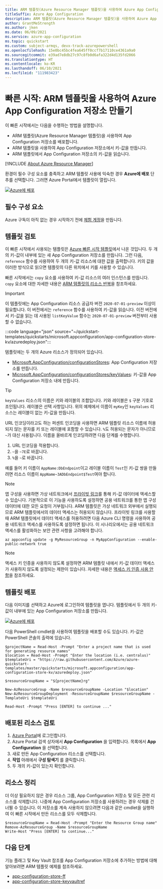```yaml
---
title: ARM 템플릿(Azure Resource Manager 템플릿)을 사용하여 Azure App Configuration 저장소 만들기
titleSuffix: Azure App Configuration
description: ARM 템플릿(Azure Resource Manager 템플릿)을 사용하여 Azure App Configuration 저장소를 만드는 방법을 알아봅니다.
author: GrantMeStrength
ms.author: jken
ms.date: 06/09/2021
ms.service: azure-app-configuration
ms.topic: quickstart
ms.custom: subject-armqs, devx-track-azurepowershell
ms.openlocfilehash: 15e0bc45bc4fea645ff0ccf7b17110ce4361a9a0
ms.sourcegitcommit: e39ad7e8db27c97c8fb0d6afa322d4d135fd2066
ms.translationtype: HT
ms.contentlocale: ko-KR
ms.lasthandoff: 06/10/2021
ms.locfileid: "111983423"
---
```

# <a name="quickstart-create-an-azure-app-configuration-store-by-using-an-arm-template"></a>빠른 시작: ARM 템플릿을 사용하여 Azure App Configuration 저장소 만들기

이 빠른 시작에서는 다음을 수행하는 방법을 설명합니다.

- ARM 템플릿(Azure Resource Manager 템플릿)을 사용하여 App Configuration 저장소를 배포합니다.
- ARM 템플릿을 사용하여 App Configuration 저장소에서 키-값을 만듭니다.
- ARM 템플릿에서 App Configuration 저장소의 키-값을 읽습니다.

[!INCLUDE [About Azure Resource Manager](../../includes/resource-manager-quickstart-introduction.md)]

환경이 필수 구성 요소를 충족하고 ARM 템플릿 사용에 익숙한 경우 **Azure에 배포** 단추를 선택합니다. 그러면 Azure Portal에서 템플릿이 열립니다.

[![Azure에 배포](../media/template-deployments/deploy-to-azure.svg)](https://portal.azure.com/#create/Microsoft.Template/uri/https%3A%2F%2Fraw.githubusercontent.com%2FAzure%2Fazure-quickstart-templates%2Fmaster%2Fquickstarts%2Fmicrosoft.appconfiguration%2Fapp-configuration-store-kv%2Fazuredeploy.json)

## <a name="prerequisites"></a>필수 구성 요소

Azure 구독이 아직 없는 경우 시작하기 전에 [체험 계정](https://azure.microsoft.com/free/?WT.mc_id=A261C142F)을 만듭니다.

## <a name="review-the-template"></a>템플릿 검토

이 빠른 시작에서 사용되는 템플릿은 [Azure 빠른 시작 템플릿](https://azure.microsoft.com/resources/templates/app-configuration-store-kv/)에서 나온 것입니다. 두 개의 키-값이 내부에 있는 새 App Configuration 저장소를 만듭니다. 그런 다음, `reference` 함수를 사용하여 두 개의 키-값 리소스에 대한 값을 출력합니다. 키의 값을 이러한 방식으로 읽으면 템플릿의 다른 위치에서 키를 사용할 수 있습니다.

빠른 시작에서는 `copy` 요소를 사용하여 키-값 리소스의 여러 인스턴스를 만듭니다. `copy` 요소에 대한 자세한 내용은 [ARM 템플릿의 리소스 반복](../azure-resource-manager/templates/copy-resources.md)을 참조하세요.

> [!IMPORTANT]
> 이 템플릿에는 App Configuration 리소스 공급자 버전 `2020-07-01-preview` 이상이 필요합니다. 이 버전에서는 `reference` 함수를 사용하여 키-값을 읽습니다. 이전 버전에서 키-값을 읽는 데 사용된 `listKeyValue` 함수는 `2020-07-01-preview` 버전부터 사용할 수 없습니다.

:::code language="json" source="~/quickstart-templates/quickstarts/microsoft.appconfiguration/app-configuration-store-kv/azuredeploy.json":::

템플릿에는 두 개의 Azure 리소스가 정의되어 있습니다.

- [Microsoft.AppConfiguration/configurationStores](/azure/templates/microsoft.appconfiguration/2020-07-01-preview/configurationstores): App Configuration 저장소를 만듭니다.
- [Microsoft.AppConfiguration/configurationStores/keyValues](/azure/templates/microsoft.appconfiguration/2020-07-01-preview/configurationstores/keyvalues): 키-값을 App Configuration 저장소 내에 만듭니다.

> [!TIP]
> `keyValues` 리소스의 이름은 키와 레이블의 조합입니다. 키와 레이블은 `$` 구분 기호로 조인됩니다. 레이블은 선택 사항입니다. 위의 예제에서 이름이 `myKey`인 `keyValues` 리소스는 레이블이 없는 키-값을 만듭니다.
>
> URL 인코딩이라고도 하는 퍼센트 인코딩을 사용하면 ARM 템플릿 리소스 이름에 허용되지 않는 문자를 키 또는 레이블에 포함할 수 있습니다. `%`도 허용되는 문자가 아니므로 `~`가 대신 사용됩니다. 이름을 올바르게 인코딩하려면 다음 단계를 수행합니다.
>
> 1. URL 인코딩을 적용합니다.
> 2. `~`을 `~7E`로 바꿉니다.
> 3. `%`을 `~`로 바꿉니다.
>
> 예를 들어 키 이름이 `AppName:DbEndpoint`이고 레이블 이름이 `Test`인 키-값 쌍을 만들려면 리소스 이름이 `AppName~3ADbEndpoint$Test`여야 합니다.

> [!NOTE]
> 앱 구성을 사용하면 가상 네트워크에서 [프라이빗 링크](concept-private-endpoint.md)를 통해 키-값 데이터에 액세스할 수 있습니다. 기본적으로 이 기능을 사용하도록 설정하면 공용 네트워크를 통한 앱 구성 데이터에 대한 모든 요청이 거부됩니다. ARM 템플릿은 가상 네트워크 외부에서 실행되므로 ARM 템플릿에서의 데이터 액세스는 허용되지 않습니다. 프라이빗 링크를 사용할 때 ARM 템플릿에서 데이터 액세스를 허용하려면 다음 Azure CLI 명령을 사용하여 공용 네트워크 액세스를 사용하도록 설정하면 됩니다. 이 시나리오에서는 공용 네트워크 액세스를 활성화하는 보안 관련 사항을 고려해야 합니다.
>
> ```azurecli-interactive
> az appconfig update -g MyResourceGroup -n MyAppConfiguration --enable-public-network true
> ```

> [!NOTE]
> 액세스 키 인증을 사용하지 않도록 설정하면 ARM 템플릿 내에서 키-값 데이터 액세스가 사용하지 않도록 설정되는 제한이 있습니다. 자세한 내용은 [액세스 키 인증 사용 안 함](./howto-disable-access-key-authentication.md#limitations)을 참조하세요.

## <a name="deploy-the-template"></a>템플릿 배포

다음 이미지를 선택하고 Azure에 로그인하여 템플릿을 엽니다. 템플릿에서 두 개의 키-값이 내부에 있는 App Configuration 저장소를 만듭니다.

[![Azure에 배포](../media/template-deployments/deploy-to-azure.svg)](https://portal.azure.com/#create/Microsoft.Template/uri/https%3A%2F%2Fraw.githubusercontent.com%2FAzure%2Fazure-quickstart-templates%2Fmaster%2Fquickstarts%2Fmicrosoft.appconfiguration%2Fapp-configuration-store-kv%2Fazuredeploy.json)

다음 PowerShell cmdlet을 사용하여 템플릿을 배포할 수도 있습니다. 키-값은 PowerShell 콘솔의 출력에 있습니다.

```azurepowershell-interactive
$projectName = Read-Host -Prompt "Enter a project name that is used for generating resource names"
$location = Read-Host -Prompt "Enter the location (i.e. centralus)"
$templateUri = "https://raw.githubusercontent.com/Azure/azure-quickstart-templates/master/quickstarts/microsoft.appconfiguration/app-configuration-store-kv/azuredeploy.json"

$resourceGroupName = "${projectName}rg"

New-AzResourceGroup -Name $resourceGroupName -Location "$location"
New-AzResourceGroupDeployment -ResourceGroupName $resourceGroupName -TemplateUri $templateUri

Read-Host -Prompt "Press [ENTER] to continue ..."
```

## <a name="review-deployed-resources"></a>배포된 리소스 검토

1. [Azure Portal](https://portal.azure.com)에 로그인합니다.
1. Azure Portal 검색 상자에서 **App Configuration** 을 입력합니다. 목록에서 **App Configuration** 을 선택합니다.
1. 새로 만든 App Configuration 리소스를 선택합니다.
1. **작업** 아래에서 **구성 탐색기** 를 클릭합니다.
1. 두 개의 키-값이 있는지 확인합니다.

## <a name="clean-up-resources"></a>리소스 정리

더 이상 필요하지 않은 경우 리소스 그룹, App Configuration 저장소 및 모든 관련 리소스를 삭제합니다. 나중에 App Configuration 저장소를 사용하려는 경우 삭제를 건너뛸 수 있습니다. 이 저장소를 계속 사용하지 않으려면 다음과 같은 cmdlet을 실행하여 이 빠른 시작에서 만든 리소스를 모두 삭제합니다.

```azurepowershell-interactive
$resourceGroupName = Read-Host -Prompt "Enter the Resource Group name"
Remove-AzResourceGroup -Name $resourceGroupName
Write-Host "Press [ENTER] to continue..."
```

## <a name="next-steps"></a>다음 단계

기능 플래그 및 Key Vault 참조를 App Configuration 저장소에 추가하는 방법에 대해 알아보려면 ARM 템플릿 예제를 참조하세요.

- [app-configuration-store-ff](https://azure.microsoft.com/resources/templates/app-configuration-store-ff/)
- [app-configuration-store-keyvaultref](https://azure.microsoft.com/resources/templates/app-configuration-store-keyvaultref/)
